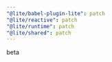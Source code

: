 ```yaml
---
"@lite/babel-plugin-lite": patch
"@lite/reactive": patch
"@lite/runtime": patch
"@lite/shared": patch
---
```


beta
